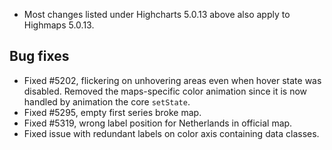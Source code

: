 - Most changes listed under Highcharts 5.0.13 above also apply to Highmaps 5.0.13.
## Bug fixes 
- Fixed #5202, flickering on unhovering areas even when hover state was disabled. Removed the maps-specific color animation since it is now handled by animation the core ``setState``.
- Fixed #5295, empty first series broke map.
- Fixed #5319, wrong label position for Netherlands in official map.
- Fixed issue with redundant labels on color axis containing data classes.